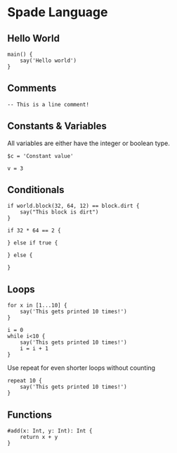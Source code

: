 # Spade Language

## Hello World

```
main() {
	say('Hello world')
}
```

## Comments

```
-- This is a line comment!
```

## Constants & Variables

All variables are either have the integer or boolean type.

```
$c = 'Constant value'

v = 3
```

## Conditionals

```
if world.block(32, 64, 12) == block.dirt {
	say("This block is dirt")
}
```

```
if 32 * 64 == 2 {

} else if true {

} else {

}
```

## Loops

```
for x in [1...10] {
	say('This gets printed 10 times!')
}
```

```
i = 0
while i<10 {
	say('This gets printed 10 times!')
	i = i + 1
}
```

Use repeat for even shorter loops without counting

```
repeat 10 {
	say('This gets printed 10 times!')
}
```

## Functions

```
#add(x: Int, y: Int): Int {
	return x + y
}
```
